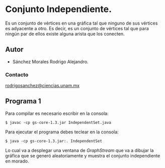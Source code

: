 # Conjunto Independiente.

Es un conjunto de vértices en una gráfica tal que ninguno de sus vértices es adyacente a otro. Es decir, es un conjunto de vértices tal que para ningún par de ellos existe alguna arista que los conecten.

## Autor

* Sánchez Morales Rodrigo Alejandro.

### Contacto

<rodrigosanchez@ciencias.unam.mx>

## Programa 1

Para compilar es necesario escribir en la consola:
```
$ javac -cp gs-core-1.3.jar IndependentSet.java
```

Para ejecutar el programa debes teclear en la consola:
```
$ java -cp gs-core-1.3.jar:. IndependentSet
```

Lo cual va a desplegar una ventana de _GraphStream_ que va a dibujar la gráfica 
que se generó aleatoriamente y muestra el conjunto independiente en morado.